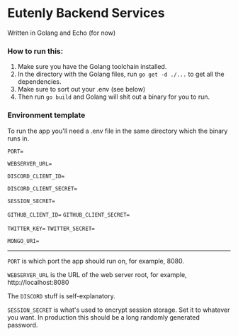 # Eutenly Backend Services
Written in Golang and Echo (for now)

### How to run this:
1) Make sure you have the Golang toolchain installed.
2) In the directory with the Golang files, run `go get -d ./...` to get all the dependencies.
3) Make sure to sort out your .env (see below)
3) Then run `go build` and Golang will shit out a binary for you to run. 

### Environment template
To run the app you'll need a .env file in the same directory which the binary runs in.

`PORT=`

`WEBSERVER_URL=`

`DISCORD_CLIENT_ID=`

`DISCORD_CLIENT_SECRET=`

`SESSION_SECRET=`

`GITHUB_CLIENT_ID=`
`GITHUB_CLIENT_SECRET=`

`TWITTER_KEY=`
`TWITTER_SECRET=`

`MONGO_URI=`

---

`PORT` is which port the app should run on, for example, 8080.

`WEBSERVER_URL` is the URL of the web server root, for example, http://localhost:8080

The `DISCORD` stuff is self-explanatory. 

`SESSION_SECRET` is what's used to encrypt session storage. Set it to whatever you want. In production this should be a long randomly generated password.
